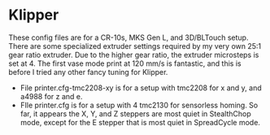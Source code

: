 # Klipper

These config files are for a CR-10s, MKS Gen L, and 3D/BLTouch setup. There are some specialized extruder settings required by my very own 25:1 gear ratio extruder. Due to the higher gear ratio, the extruder microsteps is set at 4. The first vase mode print at 120 mm/s is fantastic, and this is before I tried any other fancy tuning for Klipper.

- File printer.cfg-tmc2208-xy is for a setup with tmc2208 for x and y, and a4988 for z and e.
- FIle printer.cfg is for a setup with 4 tmc2130 for sensorless homing. So far, it appears the X, Y, and Z steppers are most quiet in StealthChop mode, except for the E stepper that is most quiet in SpreadCycle mode.
